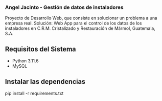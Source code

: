 ### Angel Jacinto - Gestión de datos de instaladores
Proyecto de Desarrollo Web, que consiste en solucionar un problema a una empresa real.
Solución: Web App para el control de los datos de los instaladores en C.R.M. Cristalizado y Restauración de Mármol, Guatemala, S.A. 

## Requisitos del Sistema
- Python 3.11.6
- MySQL

## Instalar las dependencias
pip install -r requirements.txt
